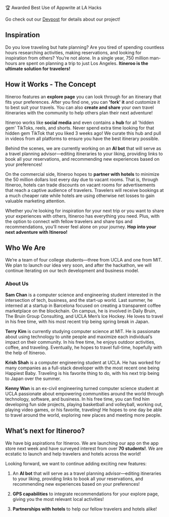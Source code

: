 🏆 Awarded Best Use of Appwrite at LA Hacks


Go check out our [Devpost](https://devpost.com/software/netchill) for details about our project!

## Inspiration

Do you love traveling but hate planning? Are you tired of spending countless hours researching activities, making reservations, and looking for inspiration from others? You’re not alone. In a single year, 750 million man-hours are spent on planning a trip to just Los Angeles. **Itineroo is the ultimate solution for travelers!** 

## How it Works - The Concept

Itineroo features an **explore page** you can look through for an itinerary that fits your preferences. After you find one, you can **'fork' it** and customize it to best suit your travels. You can also **create and share** your own travel itineraries with the community to help others plan their next adventure! 

Itineroo works like **social media** and even contains a **hub** for all 'hidden gem' TikToks, reels, and shorts. Never spend extra time looking for that hidden gem TikTok that you liked 3 weeks ago! We curate this hub and pull in videos from all platforms to ensure you have the best itinerary possible. 

Behind the scenes, we are currently working on an **AI bot** that will serve as a travel planning advisor—editing itineraries to your liking, providing links to book all your reservations, and recommending new experiences based on your preferences!

On the commercial side, Itineroo hopes to **partner with hotels** to minimize the 50 million dollars lost every day due to vacant rooms. That is, through Itineroo, hotels can trade discounts on vacant rooms for advertisements that reach a captive audience of travelers. Travelers will receive bookings at a much cheaper rate while hotels are using otherwise net losses to gain valuable marketing attention.

Whether you're looking for inspiration for your next trip or you want to share your experiences with others, Itineroo has everything you need. Plus, with the option to connect with fellow travelers and share tips and recommendations, you'll never feel alone on your journey. **Hop into your next adventure with Itineroo!**

## Who We Are

We’re a team of four college students—three from UCLA and one from MIT. We plan to launch our idea very soon, and after the hackathon, we will continue iterating on our tech development and business model. 

### About Us

**Sam Chan** is a computer science and engineering student interested in the intersection of tech, business, and the start-up world. Last summer, he interned at a startup in Barcelona focused on creating a transparent coffee marketplace on the blockchain. On campus, he is involved in Daily Bruin, The Bruin Group Consulting, and UCLA Men’s Ice Hockey. He loves to travel in his free time, with his most recent trip being spring break in Japan.

**Terry Kim** is currently studying computer science at MIT. He is passionate about using technology to unite people and maximize each individual’s impact on their community. In his free time, he enjoys outdoor activities, coffee, and traveling. Eventually, he hopes to travel full-time, hopefully with the help of Itineroo. 

**Krish Shah** is a computer engineering student at UCLA. He has worked for many companies as a full-stack developer with the most recent one being Happiest Baby. Traveling is his favorite thing to do, with his next trip being to Japan over the summer.

**Kenny Wan** is an ex-civil engineering turned computer science student at UCLA passionate about empowering communities around the world through technology,  software, and business. In his free time, you can find him developing fun side projects, playing basketball and volleyball, working out, playing video games, or his favorite, traveling! He hopes to one day be able to travel around the world, exploring new places and meeting more people.

## What’s next for Itineroo?

We have big aspirations for Itineroo. We are launching our app on the app store next week and have surveyed interest from over **70 students!**. We are ecstatic to launch and help travelers and hotels across the world!

Looking forward, we want to continue adding exciting new features:
1.  An **AI bot** that will serve as a travel planning advisor—editing itineraries to your liking, providing links to book all your reservations, and recommending new experiences based on your preferences!

2. **GPS capabilities** to integrate recommendations for your explore page, giving you the most relevant local activities!

3. **Partnerships with hotels** to help our fellow travelers and hotels alike!
